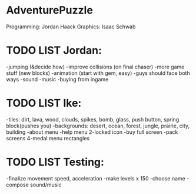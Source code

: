 AdventurePuzzle
===============
Programming: Jordan Haack
Graphics: Isaac Schwab


TODO LIST Jordan:
=======
-jumping (&decide how)
-improve collisions (on final chaser)
-more game stuff (new blocks)
-animation (start with gem, easy)
-guys should face both ways
-sound
-music
-buying from ingame


TODO LIST Ike:
=======
-tiles: dirt, lava, wood, clouds, spikes, bomb, glass, push button, spring block(pushes you)
-backgrounds: desert, ocean, forest, jungle, prairie, city, building
-about menu
-help menu
2-locked icon
-buy full screen
-pack screens
4-medal menu rectangles


TODO LIST Testing:
=======
-finalize movement speed, acceleration
-make levels x 150
-choose name
-compose sound/music

